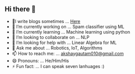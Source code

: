 ## Hi there 👋
<!--
**Gautam-flash/Gautam-flash** is a ✨ _special_ ✨ repository because its `README.md` (this file) appears on your GitHub profile.

Here are some ideas to get you started:
-->
- 🎉I write blogs sometimes ... [Here](akshaygautam010.wixsite.com/techdrop)
- 🔭 I’m currently working on ... Spam classifier using ML
- 🌱 I’m currently learning ... Machine learning using python
- 👯 I’m looking to collaborate on ... NLP
- 🤔 I’m looking for help with ... Linear Algebra for ML
- 💬 Ask me about ... Robotics, IoT, Algorithms
- 📫 How to reach me: ... akshaygautam010@gmail.com
- 😄 Pronouns: ... He/Him/His
- ⚡ Fun fact: ... I can speak seven lanhuages :)

